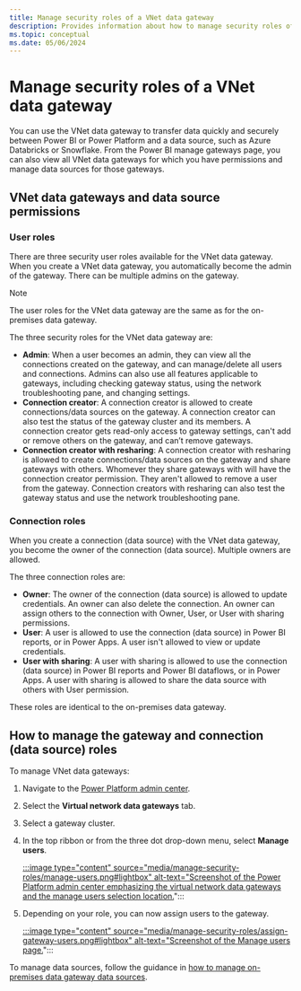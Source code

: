```yaml
---
title: Manage security roles of a VNet data gateway
description: Provides information about how to manage security roles of a virtual network (VNet) data gateway.
ms.topic: conceptual
ms.date: 05/06/2024
---
```


# Manage security roles of a VNet data gateway

You can use the VNet data gateway to transfer data quickly and securely between Power BI or Power Platform and a data source, such as Azure Databricks or Snowflake. From the Power BI manage gateways page, you can also view all VNet data gateways for which you have permissions and manage data sources for those gateways.

## VNet data gateways and data source permissions

### User roles

There are three security user roles available for the VNet data gateway. When you create a VNet data gateway, you automatically become the admin of the gateway. There can be multiple admins on the gateway.

>[!NOTE]
>The user roles for the VNet data gateway are the same as for the on-premises data gateway.

The three security roles for the VNet data gateway are:

* **Admin**: When a user becomes an admin, they can view all the connections created on the gateway, and can manage/delete all users and connections. Admins can also use all features applicable to gateways, including checking gateway status, using the network troubleshooting pane, and changing settings.
* **Connection creator**: A connection creator is allowed to create connections/data sources on the gateway. A connection creator can also test the status of the gateway cluster and its members. A connection creator gets read-only access to gateway settings, can't add or remove others on the gateway, and can’t remove gateways.
* **Connection creator with resharing**: A connection creator with resharing is allowed to create connections/data sources on the gateway and share gateways with others. Whomever they share gateways with will have the connection creator permission. They aren't allowed to remove a user from the gateway. Connection creators with resharing can also test the gateway status and use the network troubleshooting pane.

### Connection roles

When you create a connection (data source) with the VNet data gateway, you become the owner of the connection (data source). Multiple owners are allowed.

The three connection roles are:

* **Owner**: The owner of the connection (data source) is allowed to update credentials. An owner can also delete the connection. An owner can assign others to the connection with Owner, User, or User with sharing permissions.
* **User**: A user is allowed to use the connection (data source) in Power BI reports, or in Power Apps. A user isn't allowed to view or update credentials.
* **User with sharing**: A user with sharing is allowed to use the connection (data source) in Power BI reports and Power BI dataflows, or in Power Apps. A user with sharing is allowed to share the data source with others with User permission.

These roles are identical to the on-premises data gateway.

## How to manage the gateway and connection (data source) roles

To manage VNet data gateways:

1. Navigate to the [Power Platform admin center](https://admin.powerplatform.microsoft.com/ext/DataGateways).
2. Select the **Virtual network data gateways** tab.
3. Select a gateway cluster.
4. In the top ribbon or from the three dot drop-down menu, select **Manage users**.

   [:::image type="content" source="media/manage-security-roles/manage-users.png#lightbox" alt-text="Screenshot of the Power Platform admin center emphasizing the virtual network data gateways and the manage users selection location.](media/manage-security-roles/manage-users.png)":::

5. Depending on your role, you can now assign users to the gateway.

   [:::image type="content" source="media/manage-security-roles/assign-gateway-users.png#lightbox" alt-text="Screenshot of the Manage users page.](media/manage-security-roles/assign-gateway-users.png)":::

To manage data sources, follow the guidance in [how to manage on-premises data gateway data sources](/data-integration/gateway/manage-security-roles#:~:text=To%20manage%20data%20sources%3A).
